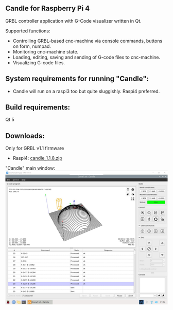 Candle for Raspberry Pi 4
-----------
GRBL controller application with G-Code visualizer written in Qt.

Supported functions:
* Controlling GRBL-based cnc-machine via console commands, buttons on form, numpad.
* Monitoring cnc-machine state.
* Loading, editing, saving and sending of G-code files to cnc-machine.
* Visualizing G-code files.

System requirements for running "Candle":
-------------------
* Candle will run on a raspi3 too but quite sluggishly. Raspi4 preferred.

Build requirements:
------------------
Qt 5

Downloads:
----------
Only for GRBL v1.1 firmware

* Raspi4: [candle_1.1.8.zip](https://github.com/pihnat/Candle/v1.1/Candle_1.1.8_for_raspi4.zip)

"Candle" main window:
![screenshot](/screenshots/Screenshot_Candle_on_Raspi4.jpg)

